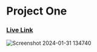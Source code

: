<h1>Project One</h1>
<h3><a href="https://azajul-karim.github.io/web_dev_task/HTML_CSS/task_1">Live Link</a></h3>

![Screenshot 2024-01-31 134740](https://github.com/Azajul-Karim/web_dev_task/assets/86797614/948a1ba0-c0af-4968-9c2a-8d9ff5820128)
